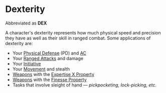 # Dexterity

Abbreviated as **DEX**

A character's dexterity represents how much physical speed and precision they have as well as their skill in ranged combat. Some applications of dexterity are:

- Your [Physical Defense](../Derived%20Statistics/Physical%20Defense.md) (PD) and [AC](../Derived%20Statistics/Armor%20Class.md)
- Your [Ranged Attacks](../../Game%20Procedures/Combat/Ranged%20Attack.md) and damage
- Your [Initiative](../../Game%20Procedures/Combat/Initiative.md)
- Your [Movement](../../Game%20Procedures/Combat/Movement.md) and stealth
- [Weapons](../../Items%20and%20Gear/Weapons/Weapons.md) with the [Expertise X Property](../../Items%20and%20Gear/Weapon%20Properties/Expertise%20X%20Property.md)
- [Weapons](../../Items%20and%20Gear/Weapons/Weapons.md) with the [Finesse Property](../../Items%20and%20Gear/Weapon%20Properties/Finesse%20Property.md)
- Tasks that involve sleight of hand — *pickpocketing, lock-picking, etc.*
